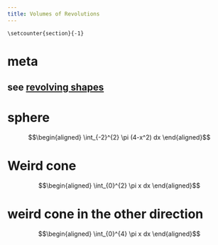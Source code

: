 ```yaml
---
title: Volumes of Revolutions
---
```


```{=latex}
\setcounter{section}{-1}
```
# meta

## see [revolving shapes](KBrefRevolvingShapes.org)

# sphere

$$\begin{aligned}
   \int_{-2}^{2} \pi (4-x^2) dx
  \end{aligned}$$

# Weird cone

$$\begin{aligned}
   \int_{0}^{2} \pi x dx
  \end{aligned}$$

# weird cone in the other direction

$$\begin{aligned}
   \int_{0}^{4} \pi x dx
  \end{aligned}$$
